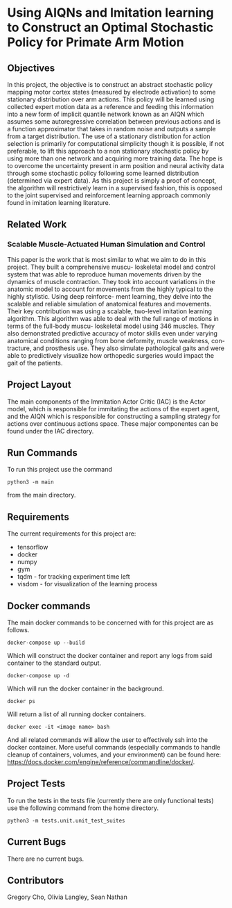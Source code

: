 # Using AIQNs and Imitation learning to Construct an Optimal Stochastic Policy for Primate Arm Motion


## Objectives

In this project, the objective is to construct an abstract stochastic policy mapping motor cortex states (measured by electrode activation) to some stationary distribution over arm actions. This policy will be learned using collected expert motion data as a reference and feeding this information into a new form of implicit quantile network known as an AIQN which assumes some autoregressive correlation between previous actions and is a function approximator that takes in random noise and outputs a sample from a target distribution. The use of a stationary distribution for action selection is primarily for computational simplicity though it is possible, if not preferable, to lift this approach to a non stationary stochastic policy by using more than one network and acquiring more training data. The hope is to overcome the uncertainty present in arm position and neural activity data through some stochastic policy following some learned distribution (determined via expert data). As this project is simply a proof of concept, the algorithm will restrictively learn in a supervised fashion, this is opposed to the joint supervised and reinforcement learning approach commonly found in imitation learning literature.

## Related Work

### Scalable Muscle-Actuated Human Simulation and Control

This paper is the work that is most similar to what we aim to do in this project. They built a comprehensive muscu- loskeletal model and control system that was able to reproduce human movements driven by the dynamics of muscle contraction. They took into account variations in the anatomic model to account for movements from the highly typical to the highly stylistic. Using deep reinforce- ment learning, they delve into the scalable and reliable simulation of anatomical features and movements. Their key contribution was using a scalable, two-level imitation learning algorithm. This algorithm was able to deal with the full range of motions in terms of the full-body muscu- loskeletal model using 346 muscles. They also demonstrated predictive accuracy of motor skills even under varying anatomical conditions ranging from bone deformity, muscle weakness, con- tracture, and prosthesis use. They also simulate pathological gaits and were able to predictively visualize how orthopedic surgeries would impact the gait of the patients.


## Project Layout

The main components of the Immitation Actor Critic (IAC) is the Actor model, which is responsible for immitating the actions of the expert agent, and the AIQN which is responsible for constructing a sampling strategy for actions over continuous actions space. These major componentes can be found under the IAC directory.


## Run Commands

To run this project use the command

    python3 -m main

from the main directory.


## Requirements

The current requirements for this project are:
- tensorflow
- docker
- numpy
- gym
- tqdm - for tracking experiment time left
- visdom - for visualization of the learning process


## Docker commands

The main docker commands to be concerned with for this project are as follows.

    docker-compose up --build

Which will construct the docker container and report any logs from said container to the standard output.

    docker-compose up -d

Which will run the docker container in the background.

    docker ps

Will return a list of all running docker containers.

    docker exec -it <image name> bash

And all related commands will allow the user to effectively ssh into the docker container. More useful commands (especially commands to handle cleanup of containers, volumes, and your environment) can be found here: https://docs.docker.com/engine/reference/commandline/docker/.


## Project Tests

To run the tests in the tests file (currently there are only functional tests) use the following command from the home directory.

    python3 -m tests.unit.unit_test_suites


## Current Bugs

There are no current bugs.


## Contributors

Gregory Cho, Olivia Langley, Sean Nathan
